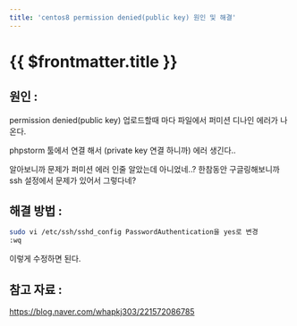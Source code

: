 ```yaml
---
title: 'centos8 permission denied(public key) 원인 및 해결'
---
```


# {{ $frontmatter.title }}


## 원인 :

permission denied(public key) 업로드할때 마다 파일에서 퍼미션 디나인 에러가 나온다.

phpstorm 툴에서 연결 해서 (private key 연결 하니까) 에러 생긴다..

알아보니까 문제가 퍼미션 에러 인줄 알았는데 아니었네..? 한참동안 구글링해보니까 ssh 설정에서 문제가 있어서 그렇다네?

## 해결 방법 :

```bash
sudo vi /etc/ssh/sshd_config PasswordAuthentication을 yes로 변경
:wq
```

이렇게 수정하면 된다.


## 참고 자료 :

https://blog.naver.com/whapkj303/221572086785

